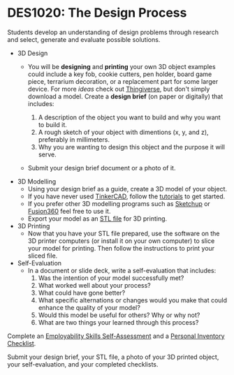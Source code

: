 # DES1020: The Design Process

Students develop an understanding of design problems through research and select, generate and evaluate possible solutions.

* 3D Design
  * You will be **designing** and **printing** your own 3D object examples could include a key fob, cookie cutters, pen holder, board game piece, terrarium decoration, or a replacement part for some larger device. For more *ideas* check out [Thingiverse](https://thingiverse.com), but don't simply download a model. Create a **design brief** (on paper or digitally) that includes:

    1. A description of the object you want to build and why you want to build it.
    1. A rough sketch of your object with dimentions (x, y, and z), preferably in millimeters.
    1. Why you are wanting to design this object and the purpose it will serve.

  * Submit your design brief document or a photo of it.
* 3D Modelling
  * Using your design brief as a guide, create a 3D model of your object.
  * If you have never used [TinkerCAD](https://www.tinkercad.com), follow the [tutorials](https://www.tinkercad.com/3d-design) to get started.
  * If you prefer other 3D modelling programs such as [Sketchup](https://www.sketchup.com/products/sketchup-for-web) or [Fusion360](https://www.autodesk.com/campaigns/education/fusion-360) feel free to use it.
  * Export your model as an [STL file](https://en.wikipedia.org/wiki/STL_(file_format)) for 3D printing.
* 3D Printing
  * Now that you have your STL file prepared, use the software on the 3D printer computers (or install it on your own computer) to slice your model for printing. Then follow the instructions to print your sliced file.
* Self-Evaluation
  * In a document or slide deck, write a self-evaluation that includes:
      1. Was the intention of your model successfully met?
      1. What worked well about your process?
      1. What could have gone better?
      1. What specific alternations or changes would you make that could enhance the quality of your model?
      1. Would this model be useful for others? Why or why not?
      1. What are two things your learned through this process?

Complete an [Employability Skills Self-Assessment](https://github.com/BevFacey/bevfacey.github.io/blob/main/Documents/EmployabiltySkillsRubric.pdf) and a [Personal Inventory Checklist](https://github.com/BevFacey/bevfacey.github.io/blob/main/Documents/PersonalInventoryChecklist.pdf).

Submit your design brief, your STL file, a photo of your 3D printed object, your self-evaluation, and your completed checklists.
